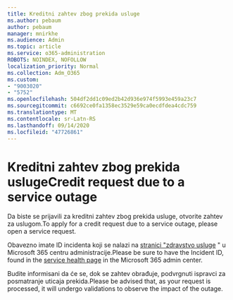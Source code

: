 ```yaml
---
title: Kreditni zahtev zbog prekida usluge
ms.author: pebaum
author: pebaum
manager: mnirkhe
ms.audience: Admin
ms.topic: article
ms.service: o365-administration
ROBOTS: NOINDEX, NOFOLLOW
localization_priority: Normal
ms.collection: Adm_O365
ms.custom:
- "9003020"
- "5752"
ms.openlocfilehash: 504df2dd1c09ed2b42d936e974f5993e459a23c7
ms.sourcegitcommit: c6692ce0fa1358ec3529e59ca0ecdfdea4cdc759
ms.translationtype: MT
ms.contentlocale: sr-Latn-RS
ms.lasthandoff: 09/14/2020
ms.locfileid: "47726861"
---
```

# <a name="credit-request-due-to-a-service-outage"></a><span data-ttu-id="608d6-102">Kreditni zahtev zbog prekida usluge</span><span class="sxs-lookup"><span data-stu-id="608d6-102">Credit request due to a service outage</span></span>

<span data-ttu-id="608d6-103">Da biste se prijavili za kreditni zahtev zbog prekida usluge, otvorite zahtev za uslugom.</span><span class="sxs-lookup"><span data-stu-id="608d6-103">To apply for a credit request due to a service outage, please open a service request.</span></span>

<span data-ttu-id="608d6-104">Obavezno imate ID incidenta koji se nalazi na [stranici "zdravstvo usluge](https://docs.microsoft.com/office365/enterprise/view-service-health) " u Microsoft 365 centru administracije.</span><span class="sxs-lookup"><span data-stu-id="608d6-104">Please be sure to have the Incident ID, found in the [service health page](https://docs.microsoft.com/office365/enterprise/view-service-health) in the Microsoft 365 admin center.</span></span>

<span data-ttu-id="608d6-105">Budite informisani da će se, dok se zahtev obrađuje, podvrgnuti ispravci za posmatranje uticaja prekida.</span><span class="sxs-lookup"><span data-stu-id="608d6-105">Please be advised that, as your request is processed, it will undergo validations to observe the impact of the outage.</span></span>
